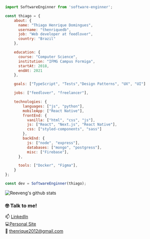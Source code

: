 ```javascript
import SoftwareEnginner from 'software-enginner';

const thiago = {
    about: {
      name: "Thiago Henrique Domingues",
      username: "thenriquedb",
      job: "Web developer at feedlover",
      country: "Brazil"
    },

    education: {
      course: "Computer Science",
      institution: "IFMG Campus Formiga",
      startAt: 2018,
      endAt: 2021
    },

    goals: ["TypeScript", "Tests","Design Patterns", "UX", "UI"]

    jobs: ["feedlover", "freelancer"],

    technologies: {
        languages: ["js", "python"],
        mobileApp: ["React Native"],
        frontEnd: {
          vanilla: ["html", "css", "js"],
          js: ["React", "Next.js", "React Native"],
          css: ["styled-components", "sass"]
        },
        backEnd: {
          js: ["node", "express"],
          databases: ["mongo", "postgress"],
          misc: ["Firebase"],
      },

      tools: ["Docker", "Figma"],
    }
};

const dev = SoftwareEnginner(thiago);
```

![Reeveng's github stats](https://github-readme-stats.vercel.app/api?username=thenriquedb&show_icons=true&title_color=fe2889&icon_color=fe2889&text_color=666&bg_color=fffff)

### :nerd_face: Talk to me!

📫 [LinkedIn](https://www.linkedin.com/in/thenriquedomingues/) \
:computer:[Personal Site](https://thiagodomingues.netlify.app/) \
:email: <thenrique2012@gmail.com>

